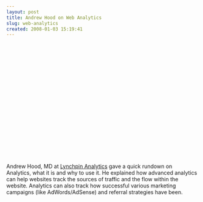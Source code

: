 ```yaml
---
layout: post
title: Andrew Hood on Web Analytics
slug: web-analytics
created: 2008-01-03 15:19:41
---
```


<object classid="clsid:d27cdb6e-ae6d-11cf-96b8-444553540000" width="400" height="302" codebase="http://download.macromedia.com/pub/shockwave/cabs/flash/swflash.cab#version=6,0,40,0"><param name="allowfullscreen" value="true" /><param name="allowscriptaccess" value="always" /><param name="src" value="http://vimeo.com/moogaloop.swf?clip_id=2593390&server=vimeo.com&show_title=1&show_byline=1&show_portrait=0&color=&fullscreen=1" /><embed type="application/x-shockwave-flash" width="400" height="302" src="http://vimeo.com/moogaloop.swf?clip_id=2593390&server=vimeo.com&show_title=1&show_byline=1&show_portrait=0&color=&fullscreen=1" allowscriptaccess="always" allowfullscreen="true"></embed></object>

Andrew Hood, MD at <a href="http://www.lynchpin.com/">Lynchpin Analytics</a> gave a quick rundown on Analytics, what it is and why to use it. He explained how advanced analytics can help websites track the sources of traffic and the flow within the website. Analytics can also track how successful various marketing campaigns (like AdWords/AdSense) and referral strategies have been.